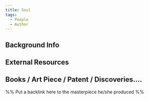 ```yaml
---
title: Soul
tags:
  - People
  - Author
---
```

## Background Info


## External Resources


## Books / Art Piece / Patent / Discoveries....
%% Put a backlink here to the masterpiece he/she produced %%